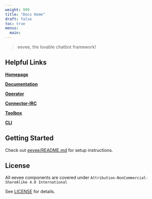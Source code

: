 ```yaml
---
weight: 999
title: "Docs Home"
draft: false
toc: true
menus:
  main:
---
```


> eevee, the lovable chatbot framework!

## Helpful Links

[**Homepage**](https://eevee.bot/)

[**Documentation**](https://eevee.bot/docs)

[**Operator**](https://github.com/eeveebot/operator)

[**Connector-IRC**](https://github.com/eeveebot/connector-irc)

[**Toolbox**](https://github.com/eeveebot/toolbox)

[**CLI**](https://github.com/eeveebot/cli)

## Getting Started

Check out [eevee/README.md](https://github.com/eeveebot/eevee/blob/main/README.md) for setup instructions.

## License

All eevee components are covered under `Attribution-NonCommercial-ShareAlike 4.0 International`

See [LICENSE](https://github.com/eeveebot/.github/blob/main/LICENSE) for details.
